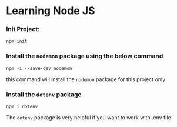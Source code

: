 # Learning Node JS

### Init Project:
```
npm init
```

### Install the `nodemon` package using the below command
```
npm -i --save-dev nodemon
```
this command will install the `nodemon` package for this project only

### Install the `dotenv` package
```
npm i dotenv
```

The `dotenv` package is very helpful if you want to work with .env file